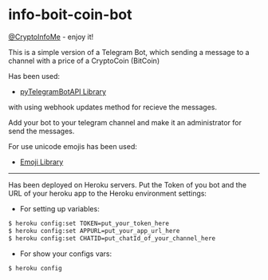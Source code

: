 # info-boit-coin-bot

[@CryptoInfoMe](https://t.me/CryptoInfoMe "@CryptoInfoMe") - enjoy it!

This is a simple version of a Telegram Bot, which sending a message to a channel with a price of a CryptoCoin (BitCoin)

Has been used:
* [pyTelegramBotAPI Library ](https://github.com/eternnoir/pyTelegramBotAPI "pyTelegramBotAPI Library GitHub Repository")

with using webhook updates method for recieve the messages.  

Add your bot to your telegram channel and make it an administrator for send the messages. 

For use unicode emojis has been used: 
* [Emoji Library](https://github.com/carpedm20/emoji "Emoji for Python.")
---

Has been deployed on Heroku servers. Put the Token of you bot and the URL of your heroku app to the Heroku environment settings:

+ For setting up variables:
```bash
$ heroku config:set TOKEN=put_your_token_here
$ heroku config:set APPURL=put_your_app_url_here
$ heroku config:set CHATID=put_chatId_of_your_channel_here
```

+ For show your configs vars:
```bash
$ heroku config
```

